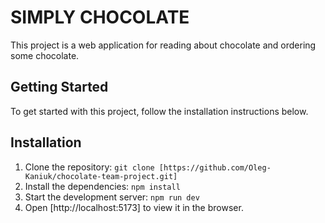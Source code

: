 # SIMPLY CHOCOLATE

This project is a web application for reading about chocolate and ordering some
chocolate.

## Getting Started

To get started with this project, follow the installation instructions below.

## Installation

1. Clone the repository:
   `git clone [https://github.com/Oleg-Kaniuk/chocolate-team-project.git]`
2. Install the dependencies: `npm install`
3. Start the development server: `npm run dev`
4. Open [http://localhost:5173] to view it in the browser.
